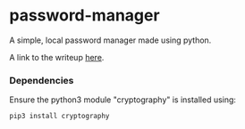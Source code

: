 # password-manager
A simple, local password manager made using python.

A link to the writeup [here](WRITEUP.md).

### Dependencies
Ensure the python3 module "cryptography" is installed using:

```
pip3 install cryptography
```
